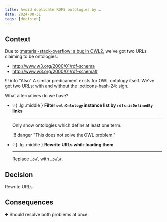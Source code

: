 ```yaml
---
title: Avoid duplicate RDFS ontologies by …
date: 2024-08-31
tags: [decision]
---
```


## Context

Due to [:material-stack-overflow: a bug in OWL2](https://stackoverflow.com/questions/78934864/owl2-ontology-creates-a-ghost-rdfs-ontology-due-to-missing), we've got two URLs claiming to be ontologies:

- http://www.w3.org/2000/01/rdf-schema
- http://www.w3.org/2000/01/rdf-schema#

!!! info "Also"
    A similar predicament exists for OWL ontology itself. We've got two URLs: with and without the :octicons-hash-24: sign.

What alternatives do we have?


<div class="grid cards" markdown>

-   :bulb:{ .lg .middle } __Filter `owl:Ontology` instance list by `rdfs:isDefinedBy` links__

    ---

    Only show ontologies which define at least one term.

    !!! danger "This does not solve the OWL problem."

-   :bulb:{ .lg .middle } __Rewrite URLs while loading them__

    ---

    Replace `…owl` with `…owl#`.

</div>

## Decision

Rewrite URLs.

## Consequences

➕ Should resolve both problems at once.
